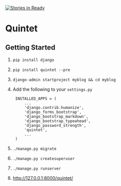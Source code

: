 [![Stories in Ready](https://badge.waffle.io/quintet-cms/quintet.png?label=ready&title=Ready)](https://waffle.io/quintet-cms/quintet)
# Quintet

## Getting Started

1. `pip install django`
2. `pip install quintet --pre`
3. `django-admin startproject myblog && cd myblog`
4. Add the following to your `settings.py`

        INSTALLED_APPS = (
            ...
            'django.contrib.humanize',
            'django_forms_bootstrap',
            'django_bootstrap_markdown',
            'django_bootstrap_typeahead',
            'django_password_strength',
            'quintet',
            ...
        )

5. `./manage.py migrate`
6. `./manage.py createsuperuser`
7. `./manage.py runserver`
8. <http://127.0.0.1:8000/quintet/>
